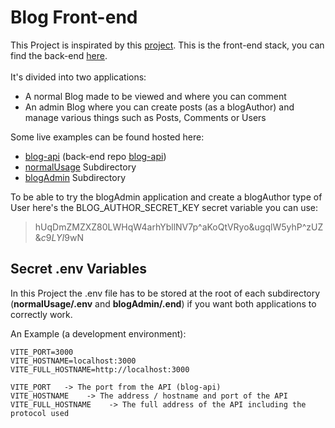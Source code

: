 # Blog Front-end

This Project is inspirated by this [project](https://www.theodinproject.com/lessons/node-path-nodejs-blog-api).
This is the front-end stack, you can find the back-end [here](https://github.com/nicolanapa/blog-api/).
<br />
<br />
It's divided into two applications:

-   A normal Blog made to be viewed and where you can comment
-   An admin Blog where you can create posts (as a blogAuthor) and manage various things such as Posts, Comments or Users

Some live examples can be found hosted here:

-   [blog-api](https://blog-api-u57b.onrender.com/) (back-end repo [blog-api](https://github.com/nicolanapa/blog-api))
-   [normalUsage](https://blog-frontend-normalusage.netlify.app/) Subdirectory
-   [blogAdmin](https://blog-frontend-blogadmin.netlify.app/) Subdirectory

To be able to try the blogAdmin application and create a blogAuthor type of User here's the BLOG_AUTHOR_SECRET_KEY secret variable you can use:

> hUqDmZMZXZ80LWHqW4arhYbllNV7p^aKoQtVRyo&ugqlW5yhP^zUZ&$c9LYI$9wN

## Secret .env Variables

In this Project the .env file has to be stored at the root of each subdirectory (**normalUsage/.env** and **blogAdmin/.end**) if you want both applications to correctly work.

An Example (a development environment):

```
VITE_PORT=3000
VITE_HOSTNAME=localhost:3000
VITE_FULL_HOSTNAME=http://localhost:3000
```

```
VITE_PORT   -> The port from the API (blog-api)
VITE_HOSTNAME    -> The address / hostname and port of the API
VITE_FULL_HOSTNAME    -> The full address of the API including the protocol used
```

